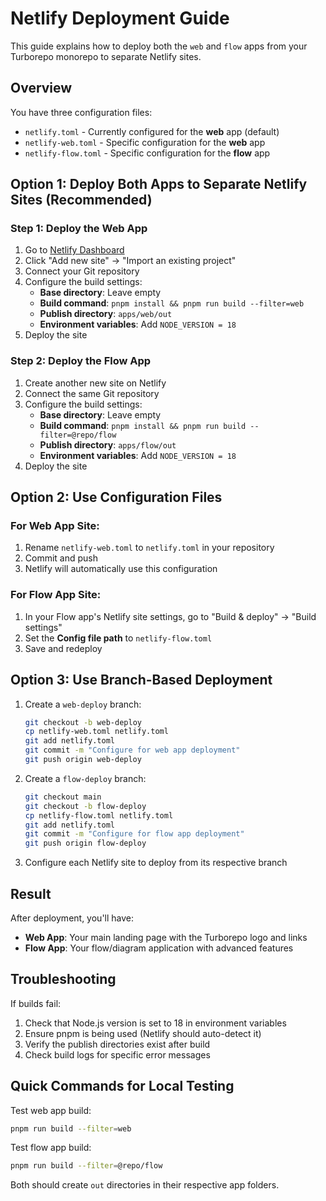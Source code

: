# Netlify Deployment Guide

This guide explains how to deploy both the `web` and `flow` apps from your Turborepo monorepo to separate Netlify sites.

## Overview

You have three configuration files:

- `netlify.toml` - Currently configured for the **web** app (default)
- `netlify-web.toml` - Specific configuration for the **web** app
- `netlify-flow.toml` - Specific configuration for the **flow** app

## Option 1: Deploy Both Apps to Separate Netlify Sites (Recommended)

### Step 1: Deploy the Web App

1. Go to [Netlify Dashboard](https://app.netlify.com)
2. Click "Add new site" → "Import an existing project"
3. Connect your Git repository
4. Configure the build settings:
   - **Base directory**: Leave empty
   - **Build command**: `pnpm install && pnpm run build --filter=web`
   - **Publish directory**: `apps/web/out`
   - **Environment variables**: Add `NODE_VERSION = 18`
5. Deploy the site

### Step 2: Deploy the Flow App

1. Create another new site on Netlify
2. Connect the same Git repository
3. Configure the build settings:
   - **Base directory**: Leave empty
   - **Build command**: `pnpm install && pnpm run build --filter=@repo/flow`
   - **Publish directory**: `apps/flow/out`
   - **Environment variables**: Add `NODE_VERSION = 18`
4. Deploy the site

## Option 2: Use Configuration Files

### For Web App Site:

1. Rename `netlify-web.toml` to `netlify.toml` in your repository
2. Commit and push
3. Netlify will automatically use this configuration

### For Flow App Site:

1. In your Flow app's Netlify site settings, go to "Build & deploy" → "Build settings"
2. Set the **Config file path** to `netlify-flow.toml`
3. Save and redeploy

## Option 3: Use Branch-Based Deployment

1. Create a `web-deploy` branch:

   ```bash
   git checkout -b web-deploy
   cp netlify-web.toml netlify.toml
   git add netlify.toml
   git commit -m "Configure for web app deployment"
   git push origin web-deploy
   ```

2. Create a `flow-deploy` branch:

   ```bash
   git checkout main
   git checkout -b flow-deploy
   cp netlify-flow.toml netlify.toml
   git add netlify.toml
   git commit -m "Configure for flow app deployment"
   git push origin flow-deploy
   ```

3. Configure each Netlify site to deploy from its respective branch

## Result

After deployment, you'll have:

- **Web App**: Your main landing page with the Turborepo logo and links
- **Flow App**: Your flow/diagram application with advanced features

## Troubleshooting

If builds fail:

1. Check that Node.js version is set to 18 in environment variables
2. Ensure pnpm is being used (Netlify should auto-detect it)
3. Verify the publish directories exist after build
4. Check build logs for specific error messages

## Quick Commands for Local Testing

Test web app build:

```bash
pnpm run build --filter=web
```

Test flow app build:

```bash
pnpm run build --filter=@repo/flow
```

Both should create `out` directories in their respective app folders.
